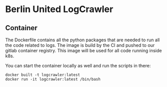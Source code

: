 # Berlin United LogCrawler

## Container
The Dockerfile contains all the python packages that are needed to run all the code related to logs. The image is build by the CI and pushed to our gitlab container registry. This image will be used for all code running inside k8s.

You can start the container locally as well and run the scripts in there:
```
docker built -t logcrawler:latest
docker run -it logcrawler:latest /bin/bash
```
